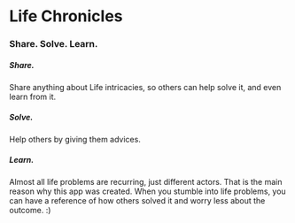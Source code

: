 # Life Chronicles
### Share. Solve. Learn.


##### Share.
Share anything about Life intricacies, so others can help solve it, and even learn from it.

##### Solve.
Help others by giving them advices.

##### Learn.
Almost all life problems are recurring, just different actors. That is the main reason why this app was created. When you stumble into life problems, you can have a reference of how others solved it and worry less about the outcome. :)

